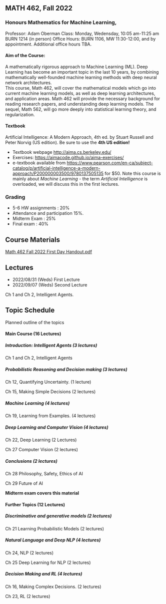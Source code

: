 ## MATH 462, Fall 2022
### Honours Mathematics for Machine Learning,
Professor: Adam Oberman
Class: Monday, Wedensday, 10:05 am-11:25 am BURN 1214 (in person)
Office Hours: BURN 1106, MW 11:30-12:00, and by appointment. Additional office hours TBA.
#### Aim of the Course:
A mathematically rigorous approach to Machine Learning (ML). 
Deep Learning has become an important topic in the last 10 years, by combining mathematically well-founded machine learning methods with deep neural network architectures.   
This course, Math 462, will cover the mathematical models which go into current machine learning models, as well as deep learning architectures, and application areas.  Math 462 will provide the necessary background for reading research papers, and understanding deep learning models. The sequel, Math 562, will go more deeply into statistical learning theory, and regularization.  
#### Textbook
Artificial Intelligence: A Modern Approach, 4th ed. by Stuart Russell and Peter Norvig (US edition). Be sure to use the **4th US edition!**  
- Textbook webpage  http://aima.cs.berkeley.edu/
- Exercises: https://aimacode.github.io/aima-exercises/
- e-textbook available from https://www.pearson.com/en-ca/subject-catalog/p/artificial-intelligence-a-modern-approach/P200000003500/9780137505135 for $50. 
Note this course is mainly about *Machine Learning -* the term *Artificial Intelligence* is overloaded, we will discuss this in the first lectures.
### Grading 
- 5-6 HW assignments : 20%
- Attendance and participation 15%. 
- Midterm Exam : 25%
- Final exam : 40% 
## Course Materials
[Math 462 Fall 2022 First Day Handout.pdf](https://github.com/adam-oberman/adam-oberman.github.io/files/9409894/Math.462.Fall.2022.First.Day.Handout.pdf)
## Lectures
- 2022/08/31 (Weds) First Lecture
- 2022/09/07 (Weds) Second Lecture 

Ch 1 and Ch 2, Intelligent Agents.

## Topic Schedule 
Planned outline of the topics
#### Main Course (16 Lectures)

##### **Introduction**: Intelligent Agents (3 lectures)
Ch 1 and Ch 2, Intelligent Agents

##### Probabilistic Reasoning and Decision making  (3 lectures)

Ch 12, Quantifying Uncertainty.  (1 lecture)

Ch 15, Making Simple Decisions  (2 lectures)

##### **Machine Learning** (4 lectures)

Ch 19, Learning from Examples. (4 lectures)

#####  Deep Learning and Computer Vision (4 lectures)

Ch 22, Deep Learning (2 Lectures)

Ch 27 Computer Vision (2 lectures)

##### Conclusions  (2 lectures)

Ch 28 Philosophy, Safety, Ethics of AI

Ch 29 Future of AI

**Midterm exam covers this material**

#### Further Topics (12 Lectures)

##### **Discriminative and generative models** (2 lectures)

Ch 21 Learning Probabilistic Models (2 lectures) 

##### Natural Language and Deep NLP (4 lectures)

Ch 24, NLP (2 lectures)

Ch 25 Deep Learning for NLP (2 lectures)

##### Decision Making and RL (4 lectures)

Ch 16, Making Complex Decisions. (2 lectures)

Ch 23, RL (2 lectures)  
